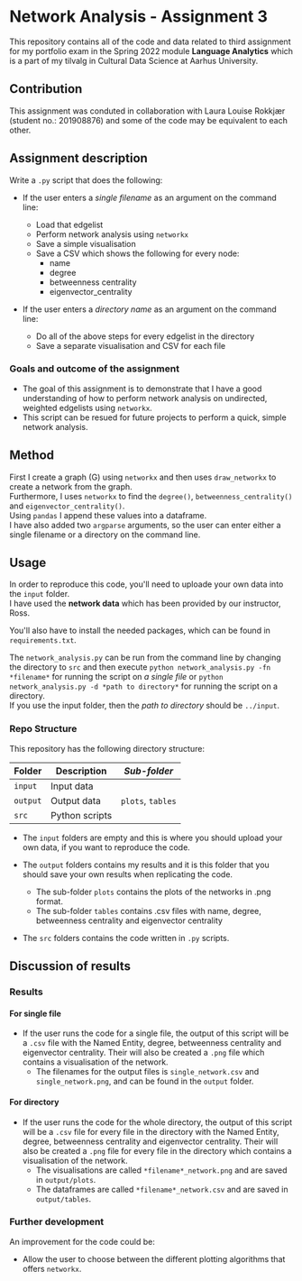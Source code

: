 # Network Analysis - Assignment 3
This repository contains all of the code and data related to third assignment for my portfolio exam in the Spring 2022 module **Language Analytics** which is a part of my tilvalg in Cultural Data Science at Aarhus University.  


## Contribution 
This assignment was conduted in collaboration with Laura Louise Rokkjær (student no.: 201908876) and some of the code may be equivalent to each other. 


## Assignment description 
Write a ```.py``` script that does the following: 
- If the user enters a *single filename* as an argument on the command line:
  - Load that edgelist
  - Perform network analysis using ```networkx```
  - Save a simple visualisation
  - Save a CSV which shows the following for every node:
    - name
    - degree
    - betweenness centrality
    - eigenvector_centrality

- If the user enters a *directory name* as an argument on the command line:
  - Do all of the above steps for every edgelist in the directory
  - Save a separate visualisation and CSV for each file


### Goals and outcome of the assignment
- The goal of this assignment is to demonstrate that I have a good understanding of how to perform network analysis on undirected, weighted edgelists using ```networkx```. 
- This script can be resued for future projects to perform a quick, simple network analysis.

## Method
First I create a graph (G) using ```networkx``` and then uses ```draw_networkx``` to create a network from the graph.  
Furthermore, I uses ```networkx``` to find the ```degree()```, ```betweenness_centrality()``` and ```eigenvector_centrality()```.  
Using ```pandas``` I append these values into a dataframe.  
I have also added two ```argparse``` arguments, so the user can enter either a single filename or a directory on the command line.   

## Usage
In order to reproduce this code, you'll need to uploade your own data into the ```input``` folder.   
I have used the **network data** which has been provided by our instructor, Ross.     

You'll also have to install the needed packages, which can be found in ```requirements.txt```. 

The ```network_analysis.py``` can be run from the command line by changing the directory to ```src``` and then execute  ```python network_analysis.py -fn *filename*``` for running the script on *a single file* or ```python network_analysis.py -d *path to directory*``` for running the script on a directory.   
If you use the input folder, then the *path to directory* should be  ```../input```.

### Repo Structure  
This repository has the following directory structure:  

| **Folder** | **Description** | *Sub-folder* |
| ----------- | ----------- | ----------- |
| ```input``` | Input data |  |
| ```output``` | Output data | ```plots```, ```tables``` |
| ```src``` | Python scripts | |


- The ```input``` folders are empty and this is where you should upload your own data, if you want to reproduce the code.

- The ```output``` folders contains my results and it is this folder that you should save your own results when replicating the code. 
  - The sub-folder ```plots``` contains the plots of the networks in .png format.
  - The sub-folder ```tables``` contains .csv files with name, degree, betweenness centrality and eigenvector centrality

- The ```src``` folders contains the code written in ```.py``` scripts. 

## Discussion of results 
### Results
#### For single file
- If the user runs the code for a single file, the output of this script will be a ```.csv``` file with the Named Entity, degree, betweenness centrality and eigenvector centrality. Their will also be created a ```.png``` file which contains a visualisation of the network.
  - The filenames for the output files is ```single_network.csv``` and ```single_network.png```, and can be found in the ```output``` folder.

#### For directory
- If the user runs the code for the whole directory, the output of this script will be a ```.csv``` file for every file in the directory with the Named Entity, degree, betweenness centrality and eigenvector centrality. Their will also be created a ```.png``` file for every file in the directory which contains a visualisation of the network.
  - The visualisations are called ```*filename*_network.png``` and are saved in ```output/plots```.  
  - The dataframes are called ```*filename*_network.csv``` and are saved in ```output/tables```. 
   
### Further development 
An improvement for the code could be:
- Allow the user to choose between the different plotting algorithms that offers ```networkx```.
